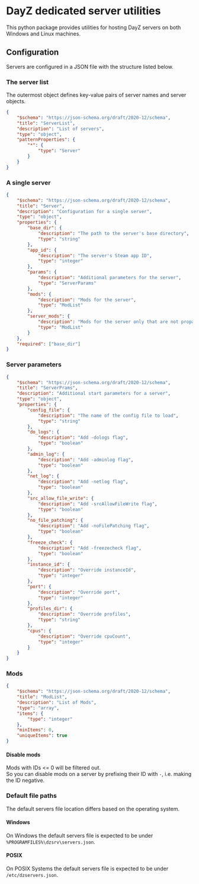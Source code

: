 # DayZ dedicated server utilities
This python package provides utilities for hosting DayZ servers
on both Windows and Linux machines.

## Configuration
Servers are configured in a JSON file with the structure listed below.

### The server list
The outermost object defines key-value pairs of server names and server objects.
```json
{
    "$schema": "https://json-schema.org/draft/2020-12/schema",
    "title": "ServerList",
    "description": "List of servers",
    "type": "object",
    "patternProperties": {
        "*": {
            "type": "Server"
        }
    }
}
```
### A single server
```json
{
    "$schema": "https://json-schema.org/draft/2020-12/schema",
    "title": "Server",
    "description": "Configuration for a single server",
    "type": "object",
    "properties": {
        "base_dir": {
            "description": "The path to the server's base directory",
            "type": "string"
        },
        "app_id": {
            "description": "The server's Steam app ID",
            "type": "integer"
        },
        "params": {
            "description": "Additional parameters for the server",
            "type": "ServerParams"
        },
        "mods": {
            "description": "Mods for the server",
            "type": "ModList"
        },
        "server_mods": {
            "description": "Mods for the server only that are not propagated to clients",
            "type": "ModList"
        }
    },
    "required": ["base_dir"]
}
```
### Server parameters
```json
{
    "$schema": "https://json-schema.org/draft/2020-12/schema",
    "title": "ServerPrams",
    "description": "Additional start parameters for a server",
    "type": "object",
    "properties": {
        "config_file": {
            "description": "The name of the config file to load",
            "type": "string"
        },
        "do_logs": {
            "description": "Add -dologs flag",
            "type": "boolean"
        },
        "admin_log": {
            "description": "Add -adminlog flag",
            "type": "boolean"
        },
        "net_log": {
            "description": "Add -netlog flag",
            "type": "boolean"
        },
        "src_allow_file_write": {
            "description": "Add -srcAllowFileWrite flag",
            "type": "boolean"
        },
        "no_file_patching": {
            "description": "Add -noFilePatching flag",
            "type": "boolean"
        },
        "freeze_check": {
            "description": "Add -freezecheck flag",
            "type": "boolean"
        },
        "instance_id": {
            "description": "Override instanceId",
            "type": "integer"
        },
        "port": {
            "description": "Override port",
            "type": "integer"
        },
        "profiles_dir": {
            "description": "Override profiles",
            "type": "string"
        },
        "cpus": {
            "description": "Override cpuCount",
            "type": "integer"
        }
    }
}
```
### Mods
```json
{
    "$schema": "https://json-schema.org/draft/2020-12/schema",
    "title": "ModList",
    "description": "List of Mods",
    "type": "array",
    "items": {
        "type": "integer"
    },
    "minItems": 0,
    "uniqueItems": true
}
```
#### Disable mods
Mods with IDs <= 0 will be filtered out.  
So you can disable mods on a server by prefixing their ID with `-`,  i.e. making the ID negative.

### Default file paths
The default servers file location differs based on the operating system.
#### Windows
On Windows the default servers file is expected to be under `%PROGRAMFILES%\dzsrv\servers.json`.
#### POSIX
On POSIX Systems the default servers file is expected to be under `/etc/dzservers.json`.